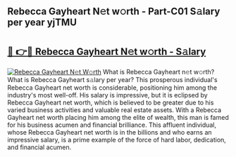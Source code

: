 ## Rebecca Gayheart N𝚎t w𝚘rth - Part-C01 S𝚊lary per year yjTMU

# <h2><a href="http://gc2wa9.nevu.top/?p=Rebecca+Gayheart">🔗 👉🔴 Rebecca Gayheart N𝚎t w𝚘rth - S𝚊lary</a></h2>

[![Rebecca Gayheart N𝚎t W𝚘rth](https://i.imgur.com/Oavwk0R.jpeg)](http://gc2wa9.nevu.top/?p=Rebecca+Gayheart)
What is Rebecca Gayheart n𝚎t w𝚘rth? What is Rebecca Gayheart s𝚊lary per year?
This prosperous individual's Rebecca Gayheart net worth is considerable, positioning him among the industry's most well-off. His salary is impressive, but it is eclipsed by Rebecca Gayheart net worth, which is believed to be greater due to his varied business activities and valuable real estate assets. With a Rebecca Gayheart net worth placing him among the elite of wealth, this man is famed for his business acumen and financial brilliance. This affluent individual, whose Rebecca Gayheart net worth is in the billions and who earns an impressive salary, is a prime example of the force of hard labor, dedication, and financial acumen.

